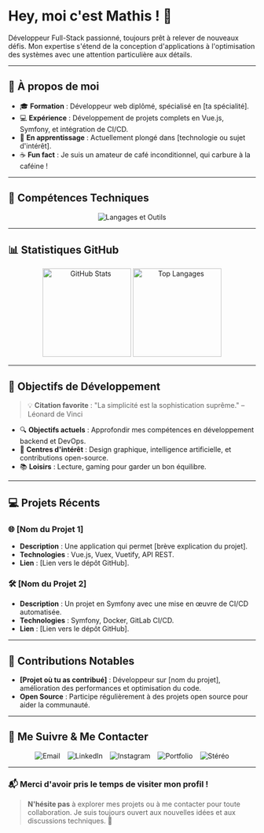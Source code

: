 # Hey, moi c'est Mathis ! 👋

Développeur Full-Stack passionné, toujours prêt à relever de nouveaux défis. Mon expertise s'étend de la conception d'applications à l'optimisation des systèmes avec une attention particulière aux détails.

---

## 🌟 À propos de moi

- 🎓 **Formation** : Développeur web diplômé, spécialisé en [ta spécialité].
- 💻 **Expérience** : Développement de projets complets en Vue.js, Symfony, et intégration de CI/CD.
- 🌱 **En apprentissage** : Actuellement plongé dans [technologie ou sujet d'intérêt].
- ☕ **Fun fact** : Je suis un amateur de café inconditionnel, qui carbure à la caféine !

---

## 🚀 Compétences Techniques

<div align="center">
  <img src="https://skillicons.dev/icons?i=vue,react,php,symfony,html,css,js,git,github,gitlab,docker,linux" alt="Langages et Outils" />
</div>

---

## 📊 Statistiques GitHub

<div align="center">
  <img src="https://github-readme-stats.vercel.app/api?username=1-mathis&show_icons=true&theme=blueberry" alt="GitHub Stats" height="180em" />
  <img src="https://github-readme-stats.vercel.app/api/top-langs/?username=1-mathis&layout=compact&theme=blueberry" alt="Top Langages" height="180em" />
</div>

---

## 🌱 Objectifs de Développement

> 💡 **Citation favorite** : "La simplicité est la sophistication suprême." – Léonard de Vinci

- 🔍 **Objectifs actuels** : Approfondir mes compétences en développement backend et DevOps.
- 🎨 **Centres d'intérêt** : Design graphique, intelligence artificielle, et contributions open-source.
- 📚 **Loisirs** : Lecture, gaming pour garder un bon équilibre.

---

## 💻 Projets Récents

### 🌐 **[Nom du Projet 1]**
- **Description** : Une application qui permet [brève explication du projet].
- **Technologies** : Vue.js, Vuex, Vuetify, API REST.
- **Lien** : [Lien vers le dépôt GitHub].

### 🛠️ **[Nom du Projet 2]**
- **Description** : Un projet en Symfony avec une mise en œuvre de CI/CD automatisée.
- **Technologies** : Symfony, Docker, GitLab CI/CD.
- **Lien** : [Lien vers le dépôt GitHub].

---

## 🤝 Contributions Notables

- **[Projet où tu as contribué]** : Développeur sur [nom du projet], amélioration des performances et optimisation du code.
- **Open Source** : Participe régulièrement à des projets open source pour aider la communauté.

---

## 🔗 Me Suivre & Me Contacter

<div align="center" style="display: flex; justify-content: center; gap: 15px;">

  <!-- Lien pour envoyer un email directement avec ton adresse -->
  <a href="mailto:contactmathis244@gmail.com" style="text-decoration: none;">
    <img src="https://img.shields.io/badge/Email-333333?style=flat-square&logo=gmail&logoColor=white" alt="Email">
  </a>
  
  <!-- Lien vers ton profil LinkedIn -->
  <a href="https://www.linkedin.com/in/mathis-ferreira/" style="text-decoration: none;">
    <img src="https://img.shields.io/badge/LinkedIn-333333?style=flat-square&logo=linkedin&logoColor=white" alt="LinkedIn">
  </a>
  
  <!-- Lien vers ton profil Instagram -->
  <a href="https://www.instagram.com/mths.ferr/" style="text-decoration: none;">
    <img src="https://img.shields.io/badge/Instagram-333333?style=flat-square&logo=instagram&logoColor=white" alt="Instagram">
  </a>
  
  <!-- Lien vers ton portfolio -->
  <a href="https://tonportfolio.com" style="text-decoration: none;">
    <img src="https://img.shields.io/badge/Portfolio-333333?style=flat-square&logo=google-chrome&logoColor=white" alt="Portfolio">
  </a>
  
  <!-- Lien vers ton application Stéréo -->
  <a href="https://tonapplicationstereo.com" style="text-decoration: none;">
    <img src="https://img.shields.io/badge/Stéréo-333333?style=flat-square&logo=spotify&logoColor=white" alt="Stéréo">
  </a>

</div>



---

### 📬 Merci d'avoir pris le temps de visiter mon profil !

> **N'hésite pas** à explorer mes projets ou à me contacter pour toute collaboration. Je suis toujours ouvert aux nouvelles idées et aux discussions techniques. 🚀
